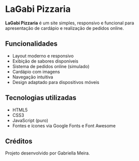 # LaGabi Pizzaria

**LaGabi Pizzaria** é um site simples, responsivo e funcional para apresentação de cardápio e realização de pedidos online. 

## Funcionalidades

- Layout moderno e responsivo
- Exibição de sabores disponíveis
- Sistema de pedidos online (simulado)
- Cardápio com imagens
- Navegação intuitiva
- Design adaptado para dispositivos móveis

## Tecnologias utilizadas

- HTML5
- CSS3
- JavaScript (puro)
- Fontes e ícones via Google Fonts e Font Awesome

## Créditos

Projeto desenvolvido por Gabriella Meira.

